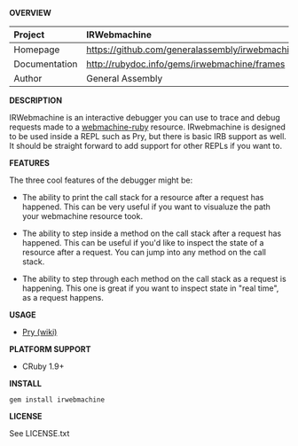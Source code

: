 __OVERVIEW__


| Project         | IRWebmachine   
|:----------------|:--------------------------------------------------
| Homepage        | https://github.com/generalassembly/irwebmachine
| Documentation   | http://rubydoc.info/gems/irwebmachine/frames
| Author          | General Assembly

__DESCRIPTION__

IRWebmachine is an interactive debugger you can use to trace and debug
requests made to a [webmachine-ruby](https://github.com/seancribbs/webmachine-ruby)
resource. IRwebmachine is designed to be used inside a REPL such as Pry, but 
there is basic IRB support as well. It should be straight forward to add 
support for other REPLs if you want to.

__FEATURES__

The three cool features of the debugger might be:

  - The ability to print the call stack for a resource after a request has 
    happened. This can be very useful if you want to visualuze the path your 
    webmachine resource took.

  - The ability to step inside a method on the call stack after a request has 
    happened. This can be useful if you'd like to inspect the state of a 
    resource after a request. You can jump into any method on the call stack.
    
  - The ability to step through each method on the call stack as a request is 
    happening. This one is great if you want to inspect state in "real time", as 
    a request happens.

__USAGE__

- [Pry (wiki)](https://github.com/generalassembly/irwebmachine/wiki/Pry)

__PLATFORM SUPPORT__

  - CRuby 1.9+

__INSTALL__

    gem install irwebmachine

__LICENSE__

See LICENSE.txt
